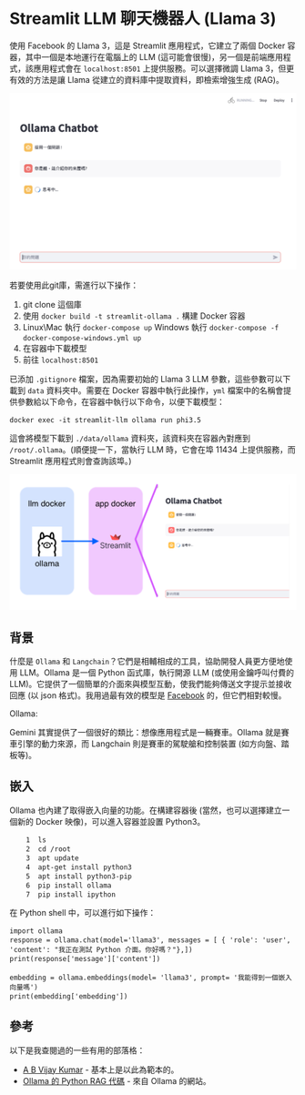 
# Streamlit LLM 聊天機器人 (Llama 3)

使用 Facebook 的 Llama 3，這是 Streamlit 應用程式，它建立了兩個 Docker 容器，其中一個是本地運行在電腦上的 LLM (這可能會很慢)，另一個是前端應用程式，該應用程式會在 `localhost:8501` 上提供服務。可以選擇微調 Llama 3，但更有效的方法是讓 Llama 從建立的資料庫中提取資料，即檢索增強生成 (RAG)。

![](images/chatbot-screenshot.png)

若要使用此git庫，需進行以下操作：

1. git clone 這個庫
2. 使用 `docker build -t streamlit-ollama .` 構建 Docker 容器
3. Linux\Mac 執行 `docker-compose up` Windows 執行 `docker-compose -f docker-compose-windows.yml up`
4. 在容器中下載模型
5. 前往 `localhost:8501`

已添加 `.gitignore` 檔案，因為需要初始的 Llama 3 LLM 參數，這些參數可以下載到 `data` 資料夾中。需要在 Docker 容器中執行此操作，`yml` 檔案中的名稱會提供參數給以下命令，在容器中執行以下命令，以便下載模型：

```
docker exec -it streamlit-llm ollama run phi3.5
```

這會將模型下載到 `./data/ollama` 資料夾，該資料夾在容器內對應到 `/root/.ollama`。(順便提一下，當執行 LLM 時，它會在埠 11434 上提供服務，而 Streamlit 應用程式則會查詢該埠。)

![](images/diagram.png)

## 背景

什麼是 `Ollama` 和 `Langchain`？它們是相輔相成的工具，協助開發人員更方便地使用 LLM。Ollama 是一個 Python 函式庫，執行開源 LLM (或使用金鑰呼叫付費的 LLM)。它提供了一個簡單的介面來與模型互動，使我們能夠傳送文字提示並接收回應 (以 json 格式)。我用過最有效的模型是 [Facebook](https://llama.meta.com/) 的，但它們相對較慢。

Ollama:

Gemini 其實提供了一個很好的類比：想像應用程式是一輛賽車。Ollama 就是賽車引擎的動力來源，而 Langchain 則是賽車的駕駛艙和控制裝置 (如方向盤、踏板等)。

## 嵌入

Ollama 也內建了取得嵌入向量的功能。在構建容器後 (當然，也可以選擇建立一個新的 Docker 映像)，可以進入容器並設置 Python3。

```
    1  ls
    2  cd /root
    3  apt update
    4  apt-get install python3
    5  apt install python3-pip
    6  pip install ollama
    7  pip install ipython
```

在 Python shell 中，可以進行如下操作：

```
import ollama
response = ollama.chat(model='llama3', messages = [ { 'role': 'user', 'content': "我正在測試 Python 介面。你好嗎？"},])
print(response['message']['content'])

embedding = ollama.embeddings(model= 'llama3', prompt= '我能得到一個嵌入向量嗎')
print(embedding['embedding'])
```

## 參考

以下是我查閱過的一些有用的部落格：

* [A B Vijay Kumar](https://abvijaykumar.medium.com/ollama-build-a-chatbot-with-langchain-ollama-deploy-on-docker-5dfcfd140363) - 基本上是以此為範本的。
* [Ollama 的 Python RAG 代碼](https://github.com/ollama/ollama/blob/main/examples/langchain-python-rag-document/main.py) - 來自 Ollama 的網站。
